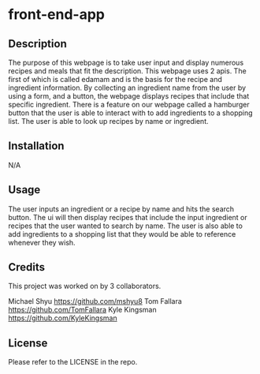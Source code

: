 # front-end-app

## Description
The purpose of this webpage is to take user input and display numerous recipes and meals that fit the description. This webpage uses 2 apis. The first of which is called edamam and is the basis for the recipe and ingredient information. By collecting an ingredient name from the user by using a form, and a button, the webpage displays recipes that include that specific ingredient. There is a feature on our webpage called a hamburger button that the user is able to interact with to add ingredients to a shopping list. The user is able to look up recipes by name or ingredient. 

## Installation
N/A

## Usage 
The user inputs an ingredient or a recipe by name and hits the search button. The ui will then display recipes that include the input ingredient or recipes that the user wanted to search by name. The user is also able to add ingredients to a shopping list that they would be able to reference whenever they wish. 

## Credits

This project was worked on by 3 collaborators. 

Michael Shyu https://github.com/mshyu8
Tom Fallara https://github.com/TomFallara
Kyle Kingsman https://github.com/KyleKingsman

## License 
Please refer to the LICENSE in the repo. 

